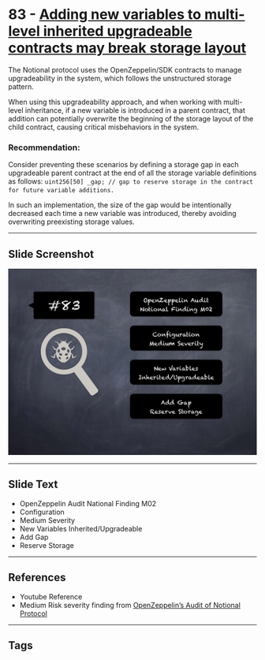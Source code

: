 
# 83 - [Adding new variables to multi-level inherited upgradeable contracts may break storage layout](./Adding%20new%20variables%20to%20multi-level%20inherited%20upgradeable%20contracts%20may%20break%20storage%20layout.md)

The Notional protocol uses the OpenZeppelin/SDK contracts to manage upgradeability in the system, which follows the unstructured storage pattern. 

When using this upgradeability approach, and when working with multi-level inheritance, if a new variable is introduced in a parent contract, that addition can potentially overwrite the beginning of the storage layout of the child contract, causing critical misbehaviors in the system.

### Recommendation:
Consider preventing these scenarios by defining a storage gap in each upgradeable parent contract at the end of all the storage variable definitions as follows: `uint256[50] _gap; // gap to reserve storage in the contract for future variable additions.` 

In such an implementation, the size of the gap would be intentionally decreased each time a new variable was introduced, thereby avoiding overwriting preexisting storage values.
___
## Slide Screenshot
![083.png](../../images/7.%20Audit%20Findings%20101/083.png)
___
## Slide Text
- OpenZeppelin Audit National Finding M02
- Configuration
- Medium Severity
- New Variables Inherited/Upgradeable
- Add Gap
- Reserve Storage
___
## References
- Youtube Reference
- Medium Risk severity finding from [OpenZeppelin’s Audit of Notional Protocol](https://blog.openzeppelin.com/notional-audit/)
___
## Tags
